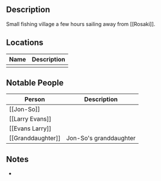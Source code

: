 ## Description
Small fishing village a few hours sailing away from [[Rosaki]].

## Locations
| Name | Description |
| ---- | ----------- |
|      |             |

## Notable People
| Person            | Description            |
| ----------------- | ---------------------- |
| [[Jon-So]]        |                        |
| [[Larry Evans]]   |                        |
| [[Evans Larry]]   |                        |
| [[Granddaughter]] | Jon-So's granddaughter |

## Notes
* 
